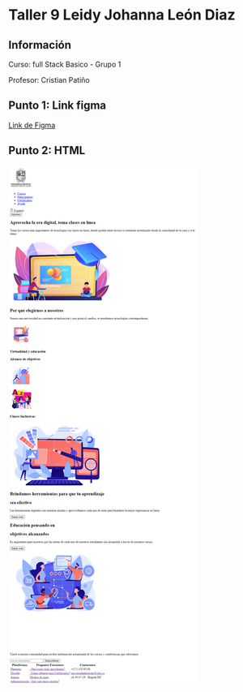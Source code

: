 <h1>Taller 9 Leidy Johanna León Diaz</h1>

<h2> Información</h2>

<p>Curso: full Stack Basico - Grupo 1</p>
<p>Profesor: Cristian Patiño</p>

<h2> Punto 1: Link figma</h2>

<a href="https://www.figma.com/file/hFiHNyRme9iugBotoEkFFI/Leidy-Johanna-Le%C3%B3n-Diaz?type=design&node-id=5%3A2&mode=design&t=37xtZmmUc0ojLLzs-1" target="_blank">Link de Figma</a>

<h2>Punto 2: HTML</h2>
<img src="./public/images/html.png" alt="html">



